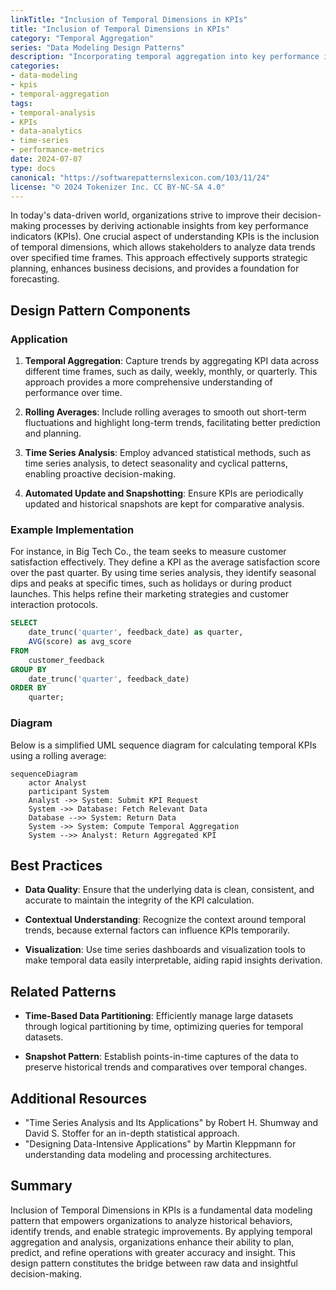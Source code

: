 ```yaml
---
linkTitle: "Inclusion of Temporal Dimensions in KPIs"
title: "Inclusion of Temporal Dimensions in KPIs"
category: "Temporal Aggregation"
series: "Data Modeling Design Patterns"
description: "Incorporating temporal aggregation into key performance indicators (KPIs) to enable data-driven decision-making through the analysis of trends over various time periods."
categories:
- data-modeling
- kpis
- temporal-aggregation
tags:
- temporal-analysis
- KPIs
- data-analytics
- time-series
- performance-metrics
date: 2024-07-07
type: docs
canonical: "https://softwarepatternslexicon.com/103/11/24"
license: "© 2024 Tokenizer Inc. CC BY-NC-SA 4.0"
---
```



In today's data-driven world, organizations strive to improve their decision-making processes by deriving actionable insights from key performance indicators (KPIs). One crucial aspect of understanding KPIs is the inclusion of temporal dimensions, which allows stakeholders to analyze data trends over specified time frames. This approach effectively supports strategic planning, enhances business decisions, and provides a foundation for forecasting.

## Design Pattern Components

### Application

1. **Temporal Aggregation**: Capture trends by aggregating KPI data across different time frames, such as daily, weekly, monthly, or quarterly. This approach provides a more comprehensive understanding of performance over time.
 
2. **Rolling Averages**: Include rolling averages to smooth out short-term fluctuations and highlight long-term trends, facilitating better prediction and planning.

3. **Time Series Analysis**: Employ advanced statistical methods, such as time series analysis, to detect seasonality and cyclical patterns, enabling proactive decision-making.

4. **Automated Update and Snapshotting**: Ensure KPIs are periodically updated and historical snapshots are kept for comparative analysis.

### Example Implementation

For instance, in Big Tech Co., the team seeks to measure customer satisfaction effectively. They define a KPI as the average satisfaction score over the past quarter. By using time series analysis, they identify seasonal dips and peaks at specific times, such as holidays or during product launches. This helps refine their marketing strategies and customer interaction protocols.

```sql
SELECT 
    date_trunc('quarter', feedback_date) as quarter,
    AVG(score) as avg_score
FROM 
    customer_feedback
GROUP BY 
    date_trunc('quarter', feedback_date)
ORDER BY 
    quarter;
```

### Diagram

Below is a simplified UML sequence diagram for calculating temporal KPIs using a rolling average:

```mermaid
sequenceDiagram
    actor Analyst
    participant System
    Analyst ->> System: Submit KPI Request
    System ->> Database: Fetch Relevant Data
    Database -->> System: Return Data
    System ->> System: Compute Temporal Aggregation
    System -->> Analyst: Return Aggregated KPI
```

## Best Practices

- **Data Quality**: Ensure that the underlying data is clean, consistent, and accurate to maintain the integrity of the KPI calculation.

- **Contextual Understanding**: Recognize the context around temporal trends, because external factors can influence KPIs temporarily.

- **Visualization**: Use time series dashboards and visualization tools to make temporal data easily interpretable, aiding rapid insights derivation.

## Related Patterns

- **Time-Based Data Partitioning**: Efficiently manage large datasets through logical partitioning by time, optimizing queries for temporal datasets.
  
- **Snapshot Pattern**: Establish points-in-time captures of the data to preserve historical trends and comparatives over temporal changes.

## Additional Resources

- "Time Series Analysis and Its Applications" by Robert H. Shumway and David S. Stoffer for an in-depth statistical approach.
- "Designing Data-Intensive Applications" by Martin Kleppmann for understanding data modeling and processing architectures.

## Summary

Inclusion of Temporal Dimensions in KPIs is a fundamental data modeling pattern that empowers organizations to analyze historical behaviors, identify trends, and enable strategic improvements. By applying temporal aggregation and analysis, organizations enhance their ability to plan, predict, and refine operations with greater accuracy and insight. This design pattern constitutes the bridge between raw data and insightful decision-making.
